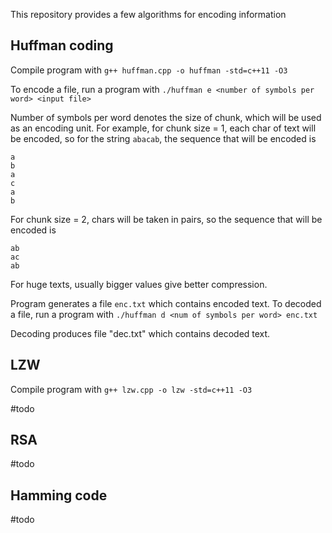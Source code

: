 This repository provides a few algorithms for encoding information

## Huffman coding

Compile program with
`g++ huffman.cpp -o huffman -std=c++11 -O3`

To encode a file, run a program with
`./huffman e <number of symbols per word> <input file>`

Number of symbols per word denotes the size of chunk, which will be used as an encoding unit. For example,
for chunk size = 1, each char of text will be encoded, so for the string
`abacab`, the sequence that will be encoded is
```
a
b
a
c
a
b
```
 For chunk size = 2, chars will be taken in pairs, so the sequence that will be encoded is
```
ab 
ac
ab
```
For huge texts, usually bigger values give better compression.

Program generates a file `enc.txt` which contains encoded text.
To decoded a file, run a program with
`./huffman d <num of symbols per word> enc.txt`

Decoding produces file "dec.txt" which contains decoded text.


## LZW

Compile program with
`g++ lzw.cpp -o lzw -std=c++11 -O3`

#todo

## RSA

#todo

## Hamming code

#todo
